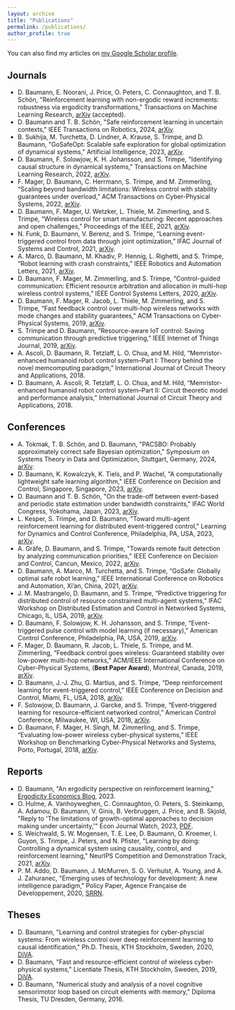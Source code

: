 ```yaml
---
layout: archive
title: "Publications"
permalink: /publications/
author_profile: true
---
```


You can also find my articles on [my Google Scholar profile](https://scholar.google.com/citations?user=bJX8-CEAAAAJ&hl=en).

## Journals

<!---* S. He, A. von Rohr, D. Baumann, J. Xiang, and S. Trimpe, "Simulation-aided policy tuning for black-box robot learning," IEEE Transactions on Robotics, 2024 (conditaionally accepted), [arXiv](https://arxiv.org/abs/2411.14246).-->
* D. Baumann, E. Noorani, J. Price, O. Peters, C. Connaughton, and T. B. Schön, "Reinforcement learning with non-ergodic reward increments: robustness via ergodicity transformations," Transactions on Machine Learning Research, [arXiv](https://arxiv.org/abs/2310.11335) (accepted).
* D. Baumann and T. B. Schön, "Safe reinforcement learning in uncertain contexts," IEEE Transactions on Robotics, 2024, [arXiv](https://arxiv.org/abs/2401.05876).
* B. Sukhija, M. Turchetta, D. Lindner, A. Krause, S. Trimpe, and D. Baumann, "GoSafeOpt: Scalable safe exploration for global optimization of dynamical systems," Artificial Intelligence, 2023, [arXiv](https://arxiv.org/abs/2201.09562).
* D. Baumann, F. Solowjow, K. H. Johansson, and S. Trimpe, "Identifying causal structure in dynamical systems," Transactions on Machine Learning Research, 2022, [arXiv](https://arxiv.org/abs/2006.03906).
* F. Mager, D. Baumann, C. Herrmann, S. Trimpe, and M. Zimmerling, “Scaling beyond bandwidth limitations: Wireless control with stability guarantees under overload,” ACM Transactions on Cyber-Physical Systems, 2022, [arXiv](https://arxiv.org/abs/2104.07989).
* D. Baumann, F. Mager, U. Wetzker, L. Thiele, M. Zimmerling, and S. Trimpe, “Wireless control for smart manufacturing: Recent approaches and open challenges,” Proceedings of the IEEE, 2021, [arXiv](https://arxiv.org/abs/2010.09087).
* N. Funk, D. Baumann, V. Berenz, and S. Trimpe, “Learning event-triggered control from data through joint optimization,” IFAC Journal of Systems and Control, 2021, [arXiv](https://arxiv.org/abs/2008.04712).
* A. Marco, D. Baumann, M. Khadiv, P. Hennig, L. Righetti, and S. Trimpe, “Robot learning with crash constraints,” IEEE Robotics and Automation Letters, 2021, [arXiv](https://arxiv.org/abs/2010.08669).
* D. Baumann, F. Mager, M. Zimmerling, and S. Trimpe, “Control-guided communication: Efficient resource arbitration and allocation in multi-hop wireless control systems,” IEEE Control Systems Letters, 2020, [arXiv](https://arxiv.org/abs/1906.03458).
* D. Baumann, F. Mager, R. Jacob, L. Thiele, M. Zimmerling, and S. Trimpe, “Fast feedback control over multi-hop wireless networks with mode changes and stability guarantees,” ACM Transactions on Cyber-Physical Systems, 2019, [arXiv](https://arxiv.org/abs/1909.10873).
* S. Trimpe and D. Baumann, “Resource-aware IoT control: Saving communication through predictive triggering,” IEEE Internet of Things Journal, 2019, [arXiv](https://arxiv.org/abs/1901.07531).
* A. Ascoli, D. Baumann, R. Tetzlaff, L. O. Chua, and M. Hild, “Memristor-enhanced humanoid robot control system–Part I: Theory behind the novel memcomputing paradigm,” International Journal of Circuit Theory and Applications, 2018.
* D. Baumann, A. Ascoli, R. Tetzlaff, L. O. Chua, and M. Hild, “Memristor-enhanced humanoid robot control system–Part II: Circuit theoretic model and performance analysis,” International Journal of Circuit Theory and Applications, 2018.

## Conferences

* A. Tokmak, T. B. Schön, and D. Baumann, "PACSBO: Probably approximately correct safe Bayesian optimization," Symposium on Systems Theory in Data and Optimization, Stuttgart, Germany, 2024, [arXiv](https://arxiv.org/abs/2409.01163).
* D. Baumann, K. Kowalczyk, K. Tiels, and P. Wachel, "A computationally lightweight safe learning algorithm," IEEE Conference on Decision and Control, Singapore, Singapore, 2023, [arXiv](https://arxiv.org/abs/2309.03672).
* D. Baumann and T. B. Schön, "On the trade-off between event-based and periodic state estimation under bandwidth constraints," IFAC World Congress, Yokohama, Japan, 2023, [arXiv](https://arxiv.org/abs/2304.00559).
* L. Kesper, S. Trimpe, and D. Baumann, "Toward multi-agent reinforcement learning for distributed event-triggered control," Learning for Dynamics and Control Conference, Philadelphia, PA, USA, 2023, [arXiv](http://arxiv.org/abs/2305.08723).
* A. Gräfe, D. Baumann, and S. Trimpe, "Towards remote fault detection by analyzing communication priorities," IEEE Conference on Decision and Control, Cancun, Mexico, 2022, [arXiv](https://arxiv.org/abs/2209.15498).
* D. Baumann, A. Marco, M. Turchetta, and S. Trimpe, “GoSafe: Globally optimal safe robot learning,” IEEE International Conference on Robotics and Automation, Xi’an, China, 2021, [arXiv](https://arxiv.org/abs/2105.13281).
* J. M. Mastrangelo, D. Baumann, and S. Trimpe, “Predictive triggering for distributed control of resource constrained multi-agent systems,” IFAC Workshop on Distributed Estimation and Control in Networked Systems, Chicago, IL, USA, 2019, [arXiv](https://arxiv.org/abs/1907.12300).
* D. Baumann, F. Solowjow, K. H. Johansson, and S. Trimpe, “Event-triggered pulse control with model learning (if necessary),” American Control Conference, Philadelphia, PA, USA, 2019, [arXiv](https://arxiv.org/abs/1903.08046).
* F. Mager, D. Baumann, R. Jacob, L. Thiele, S. Trimpe, and M. Zimmerling, “Feedback control goes wireless: Guaranteed stability over low-power multi-hop networks,” ACM/IEEE International Conference on Cyber-Physical Systems, (**Best Paper Award**), Montréal, Canada, 2019, [arXiv](https://arxiv.org/abs/1804.08986).
* D. Baumann, J.-J. Zhu, G. Martius, and S. Trimpe, “Deep reinforcement learning for event-triggered control,” IEEE Conference on Decision and Control, Miami, FL, USA, 2018, [arXiv](https://arxiv.org/abs/1809.05152).
* F. Solowjow, D. Baumann, J. Garcke, and S. Trimpe, “Event-triggered learning for resource-efficient networked control,” American Control Conference, Milwaukee, WI, USA, 2018, [arXiv](https://arxiv.org/abs/1803.01802).
* D. Baumann, F. Mager, H. Singh, M. Zimmerling, and S. Trimpe, “Evaluating low-power wireless cyber-physical systems,” IEEE Workshop on Benchmarking Cyber-Physical Networks and Systems, Porto, Portugal, 2018, [arXiv](https://arxiv.org/abs/1804.09582).

## Reports

* D. Baumann, "An ergodicity perspective on reinforcement learning," [Ergodicity Economics Blog](https://ergodicityeconomics.com/2023/10/20/an-ergodicity-perspective-on-reinforcement-learning/), 2023.
* O. Hulme, A. Vanhoyweghen, C. Connaughton, O. Peters, S. Steinkamp, A. Adamou, D. Baumann, V. Ginis, B. Verbruggen, J. Price, and B. Skjold, "Reply to 'The limitations of growth-optimal approaches to decision making under uncertainty,'" Econ Journal Watch, 2023, [PDF](https://econjwatch.org/File+download/1283/HulmeEtAlSept2023.pdf?mimetype=pdf).
* S. Weichwald, S. W. Mogensen, T. E. Lee, D. Baumann, O. Kroemer, I. Guyon, S. Trimpe, J. Peters, and N. Pfister, "Learning by doing: Controlling a dynamical system using causality, control, and reinforcement learning," NeurIPS Competition and Demonstration Track, 2021, [arXiv](https://arxiv.org/pdf/2202.06052).
* P. M. Addo, D. Baumann, J. McMurren, S. G. Verhulst, A. Young, and A. J. Zahuranec, "Emerging uses of technology for development: A new intelligence paradigm," Policy Paper, Agence Française de Développement, 2020, [SRRN](https://papers.ssrn.com/sol3/papers.cfm?abstract_id=3937649).

## Theses
* D. Baumann, "Learning and control strategies for cyber-physcial systems: From wireless control over deep reinforcement learning to causal identification," Ph.D. Thesis, KTH Stockholm, Sweden, 2020, [DiVA](http://kth.diva-portal.org/smash/record.jsf?pid=diva2%3A1500552&dswid=5226).
* D. Baumann, "Fast and resource-efficient control of wireless cyber-physical systems," Licentiate Thesis, KTH Stockholm, Sweden, 2019, [DiVA](http://www.diva-portal.org/smash/record.jsf?pid=diva2%3A1280065&dswid=5801).
* D. Baumann, "Numerical study and analysis of a novel cognitive sensorimotor loop based on circuit elements with memory," Diploma Thesis, TU Dresden, Germany, 2016.
